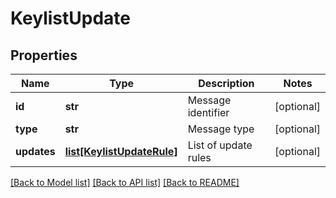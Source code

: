 # KeylistUpdate

## Properties
Name | Type | Description | Notes
------------ | ------------- | ------------- | -------------
**id** | **str** | Message identifier | [optional] 
**type** | **str** | Message type | [optional] 
**updates** | [**list[KeylistUpdateRule]**](KeylistUpdateRule.md) | List of update rules | [optional] 

[[Back to Model list]](../README.md#documentation-for-models) [[Back to API list]](../README.md#documentation-for-api-endpoints) [[Back to README]](../README.md)


